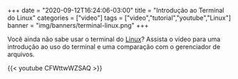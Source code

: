 +++
date = "2020-09-12T16:24:06-03:00"
title = "Introdução ao Terminal do Linux"
categories = ["video"]
tags = ["video","tutorial","youtube","Linux"]
banner = "img/banners/terminal-linux.png"
+++

Você ainda não sabe usar o terminal do [Linux](https://www.linux.org/)? 
Assista o vídeo para uma introdução ao uso do terminal e uma comparação com o gerenciador de arquivos.

{{< youtube CFWttwWZSAQ >}}


